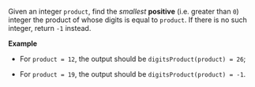 Given an integer `product`, find the _smallest_ **positive** (i.e. greater than `0`) integer the product of whose digits is equal to `product`. If there is no such integer, return `-1` instead.

**Example**

* For `product = 12`, the output should be `digitsProduct(product) = 26`;

* For `product = 19`, the output should be `digitsProduct(product) = -1`.
